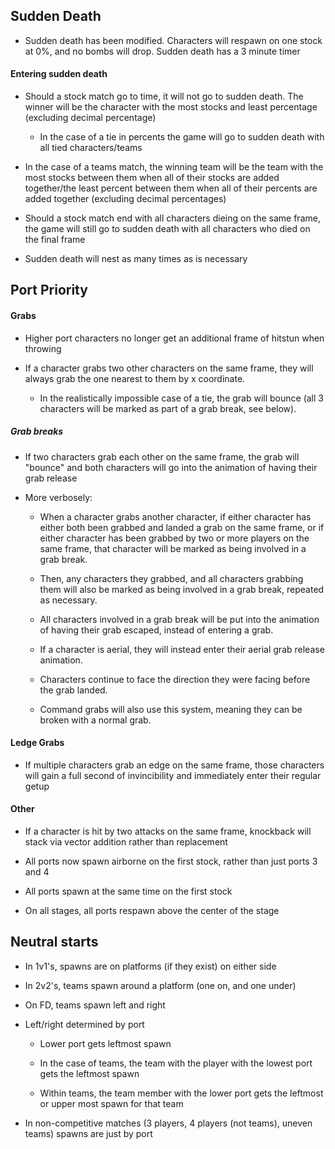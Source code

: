 ## Sudden Death

* Sudden death has been modified. Characters will respawn on one stock at 0%, and no bombs will drop. Sudden death has a 3 minute timer

#### Entering sudden death

* Should a stock match go to time, it will not go to sudden death. The winner will be the character with the most stocks and least percentage (excluding decimal percentage)

  * In the case of a tie in percents the game will go to sudden death with all tied characters/teams

* In the case of a teams match, the winning team will be the team with the most stocks between them when all of their stocks are added together/the least percent between them when all of their percents are added together (excluding decimal percentages)

* Should a stock match end with all characters dieing on the same frame, the game will still go to sudden death with all characters who died on the final frame

* Sudden death will nest as many times as is necessary

## Port Priority

#### Grabs

* Higher port characters no longer get an additional frame of hitstun when throwing

* If a character grabs two other characters on the same frame, they will always grab the one nearest to them by x coordinate. 

  * In the realistically impossible case of a tie, the grab will bounce (all 3 characters will be marked as part of a grab break, see below). 

##### Grab breaks

* If two characters grab each other on the same frame, the grab will "bounce" and both characters will go into the animation of having their grab release

* More verbosely:

  * When a character grabs another character, if either character has either both been grabbed and landed a grab on the same frame, or if either character has been grabbed by two or more players on the same frame, that character will be marked as being involved in a grab break. 

  * Then, any characters they grabbed, and all characters grabbing them will also be marked as being involved in a grab break, repeated as necessary.

  * All characters involved in a grab break will be put into the animation of having their grab escaped, instead of entering a grab.

  * If a character is aerial, they will instead enter their aerial grab release animation. 

  * Characters continue to face the direction they were facing before the grab landed.

  * Command grabs will also use this system, meaning they can be broken with a normal grab.

#### Ledge Grabs

* If multiple characters grab an edge on the same frame, those characters will gain a full second of invincibility and immediately enter their regular getup

#### Other

* If a character is hit by two attacks on the same frame, knockback will stack via vector addition rather than replacement

* All ports now spawn airborne on the first stock, rather than just ports 3 and 4

* All ports spawn at the same time on the first stock

* On all stages, all ports respawn above the center of the stage

## Neutral starts

* In 1v1's, spawns are on platforms (if they exist) on either side

* In 2v2's, teams spawn around a platform (one on, and one under)

* On FD, teams spawn left and right

* Left/right determined by port

  * Lower port gets leftmost spawn

  * In the case of teams, the team with the player with the lowest port gets the leftmost spawn

  * Within teams, the team member with the lower port gets the leftmost or upper most spawn for that team

* In non-competitive matches (3 players, 4 players (not teams), uneven teams) spawns are just by port
